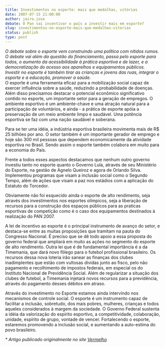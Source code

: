 ```yaml
---
title: Investimentos no esporte: mais que medalhas, vitórias 
date: 2007-07-15 21:00:00
author: jairo.jose
debate: O Pan vai incentivar o país a investir mais em esporte?
slug: investimentos-no-esporte-mais-que-medalhas-vitorias
status: publish 
type: post
---
```


*O debate sobre o esporte vem construindo uma política com nítidos rumos. O debate vai além da questão do financiamento, passa pelo esporte para todos, o aumento da acessibilidade à prática esportiva e de lazer, e a democratização do acesso aos aparelhos e equipamentos públicos. Investir no esporte é também tirar as crianças e jovens das ruas, integrar o esporte e a educação, promover a saúde.*  
O esporte é uma ferramenta eficaz para a mobilização social capaz de exercer influência sobre a saúde, reduzindo a probabilidade de doenças. Além disso precisamos destacar o potencial econômico significativo contido no esporte, um importante setor para a geração de empregos. O ambiente esportivo é um ambiente-chave e uma atração natural para a participação de voluntários, e ainda - a prática de esporte apóia a preservação de um meio ambiente limpo e saudável. Uma potência esportiva se faz com uma nação saudável e soberana.  
  
Para se ter uma idéia, a indústria esportiva brasileira movimenta mais de R$ 25 bilhões por ano. O setor também é um importante gerador de emprego e hoje são 300 mil pessoas que dependem economicamente da atividade esportiva no Brasil. Sendo assim o esporte também colabora em muito para a economia do País.  
  
Frente a todos esses aspectos destacamos que nenhum outro governo investiu tanto no esporte quanto o Governo Lula, através de seu Ministério do Esporte, na gestão de Agnelo Queiroz e agora de Orlando Silva. Implementou programas que visam a inclusão social como o Segundo Tempo, além de ações que visam a paz nos estádios com a aplicação do Estatuto do Torcedor.  
  
Obviamente não foi esquecido ainda o esporte de alto rendimento, seja através dos investimentos nos esportes olímpicos, seja a liberação de recursos para a construção dos espaços públicos para as praticas esportivas de competição como é o caso dos equipamentos destinados à realização do PAN 2007.  
  
A lei de incentivo ao esporte é o principal instrumento de avanço do setor, e destaca-se entre as muitas proposições que tramitam na pauta do Congresso Nacional. É preciso que se dê todo apoio a essa proposta do governo federal que ampliará em muito as ações no segmento do esporte de alto rendimento. Outra lei que é de fundamental importância é a da Timemania, que dará novo fôlego para o futebol profissional brasileiro. Os recursos dessa nova loteria irão sanear as finanças dos clubes inadimplentes que estão com vultosas dívidas junto ao fisco, pelo não pagamento e recolhimento de impostos federais, em especial os do Instituto Nacional de Previdência Social. Além de regularizar a situação dos clubes de futebol, a Timemania injetará novos recursos para a previdência, através do pagamento desses débitos em atraso.  
  
Através do investimento no Esporte estamos ainda intervindo nos mecanismos de controle social. O esporte é um instrumento capaz de facilitar a inclusão, sobretudo, dos mais pobres, mulheres, crianças e todos aqueles considerados à margem da sociedade. O Governo Federal sustenta a idéia da valorização do espírito esportivo, a competitividade, colaboração, unidade, espírito de grupo, vontade de vencer. Fortalecendo o esporte, estaremos promovendo a inclusão social, e aumentando a auto-estima do povo brasileiro.  
  
*\* Artigo publicado originalmente no site* [*Vermelho*](http://www.vermelho.org.br/base.asp?texto=3251)


